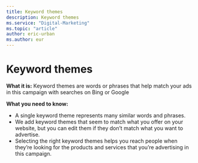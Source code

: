 ```yaml
---
title: Keyword themes
description: Keyword themes
ms.service: "Digital-Marketing"
ms.topic: "article"
author: eric-urban
ms.author: eur
---
```


# Keyword themes

**What it is:**    Keyword themes are words or phrases that help match your ads in this campaign with searches on Bing or Google

**What you need to know:**
- A single keyword theme represents many similar words and phrases.
- We add keyword themes that seem to match what you offer on your website, but you can edit them if they don’t match what you want to advertise.
- Selecting the right keyword themes helps you reach people when they’re looking for the products and services that you’re advertising in this campaign.


